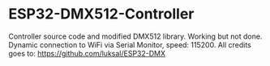 # ESP32-DMX512-Controller
Controller source code and modified DMX512 library. Working but not done.
Dynamic connection to WiFi via Serial Monitor, speed: 115200.
All credits goes to: https://github.com/luksal/ESP32-DMX
